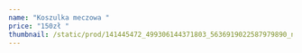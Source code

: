 ```yaml
---
name: "Koszulka meczowa "
price: "150zł "
thumbnail: /static/prod/141445472_499306144371803_5636919022587979890_n.jpg
---
```

